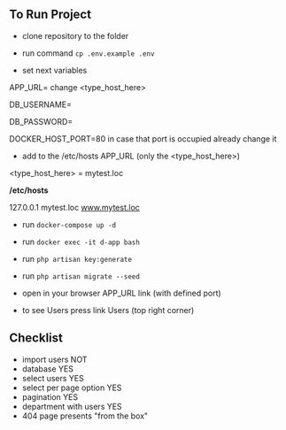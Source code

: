 ## To Run Project

- clone repository to the folder

- run command `cp .env.example .env`

- set next variables

APP_URL= change <type_host_here>

DB_USERNAME=

DB_PASSWORD=

DOCKER_HOST_PORT=80 in case that port is occupied already change it

- add to the /etc/hosts APP_URL (only the <type_host_here>)

<type_host_here> = mytest.loc

**/etc/hosts**

127.0.0.1 mytest.loc www.mytest.loc

- run `docker-compose up -d`

- run `docker exec -it d-app bash`

- run `php artisan key:generate`

- run `php artisan migrate --seed`

- open in your browser APP_URL link (with defined port)

- to see Users press link Users (top right corner)

## Checklist

- import users NOT
- database YES
- select users YES
- select per page option YES
- pagination YES
- department with users YES
- 404 page presents "from the box"
